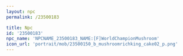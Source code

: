 ```yaml
---
layout: npc
permalink: /23500183

title: Npc
id: '23500183'
npc_name: 'NPCNAME_23500183_NAME:[F]WorldChampionMushroom'
icon_url: 'portrait/mob/23500150_b_mushroomrichking_cake02_p.png'
---
```

